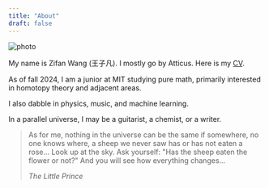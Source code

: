 ```yaml
---
title: "About"
draft: false
---
```


![photo](/website/images/photo.jpg)
<!-- {{ $image := resources.Get "images/photo.JPG"}}
{{ $image := $image.Process "resize 600x" }}
<img src="{{ $image.RelPermalink }}" alt="photo" width="{{ $image.Width }}"/> -->

My name is Zifan Wang (王子凡). I mostly go by Atticus. Here is my [CV](/website/cv.pdf).

As of fall 2024, I am a junior at MIT studying pure math, primarily interested in homotopy theory and adjacent areas.

I also dabble in physics, music, and machine learning.

In a parallel universe, I may be a guitarist, a chemist, or a writer.

> As for me, nothing in the universe can be the same if somewhere, no one knows where, a sheep we never saw has or has not eaten a rose... Look up at the sky. Ask yourself: \"Has the sheep eaten the flower or not?\" And you will see how everything changes...
>
> *The Little Prince*